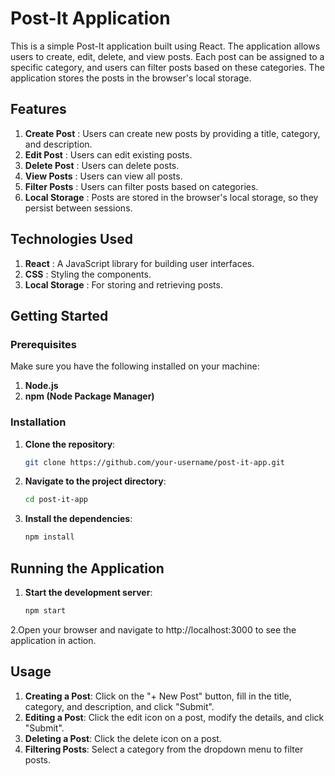 # Post-It Application

This is a simple Post-It application built using React. The application allows users to create, edit, delete, and view posts. Each post can be assigned to a specific category, and users can filter posts based on these categories. The application stores the posts in the browser's local storage.

## Features

1. **Create Post** : Users can create new posts by providing a title, category, and description.
2. **Edit Post** : Users can edit existing posts.
3. **Delete Post** : Users can delete posts.
4. **View Posts** : Users can view all posts.
5. **Filter Posts** : Users can filter posts based on categories.
6. **Local Storage** : Posts are stored in the browser's local storage, so they persist between sessions.

## Technologies Used

1. **React** : A JavaScript library for building user interfaces.
2. **CSS** : Styling the components.
3. **Local Storage** : For storing and retrieving posts.

## Getting Started

### Prerequisites

Make sure you have the following installed on your machine:

1. **Node.js**
2. **npm (Node Package Manager)**

### Installation

1. **Clone the repository**:
   ```bash
   git clone https://github.com/your-username/post-it-app.git
2. **Navigate to the project directory**:
   ```bash
   cd post-it-app
3. **Install the dependencies**:
   ```bash
   npm install

## Running the Application

1. **Start the development server**:
    ```bash
    npm start
2.Open your browser and navigate to http://localhost:3000 to see the application in action.

## Usage
1. **Creating a Post**: Click on the "+ New Post" button, fill in the title, category, and description, and click "Submit".
2. **Editing a Post**: Click the edit icon on a post, modify the details, and click "Submit".
3. **Deleting a Post**: Click the delete icon on a post.
4. **Filtering Posts**: Select a category from the dropdown menu to filter posts.
